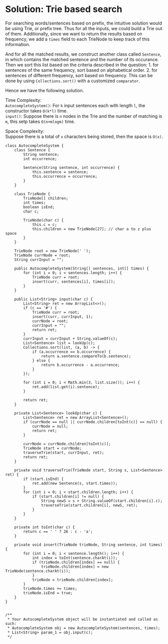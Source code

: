 # Solution: Trie based search

For searching words/sentences based on prefix, the intuitive solution would be using Trie, or prefix tree. Thus for all the inputs, we could build a Trie out of them. Additionally, since we want to return the results based on frequency, we add a `times` field to each TrieNode to keep track of this information. 

And for all the matched results, we construct another class called `Sentence`, in which contains the matched sentence and the number of its occurance. Then we sort this list based on the criteria described in the question: 1. for sentences of the same frequency, sort based on alphabetical order. 2. for sentences of different frequency, sort based on frequency. This can be done by using `Collections.sort()` with a customized `comparator`. 

Hence we have the following solution.

Time Complexity:      
`AutocompleteSystem()`: For `k` input sentences each with length `l`, the constructor takes `O(k*l)` time.      
`input()`: Suppose there is `n` nodes in the Trie and the number of matching is `m`, this setp takes `O(n+mlogm)` time. 

Space Complexity:    
Suppose there is a total of `x` characters being stored, then the space is `O(x)`. 

```
class AutocompleteSystem {
    class Sentence {
        String sentence;
        int occurrence;
        
        Sentence(String sentence, int occurrence) {
            this.sentence = sentence;
            this.occurrence = occurrence;
        }
    }
    
    class TrieNode {
        TrieNode[] children;
        int times;
        boolean isEnd;
        char c;
        
        TrieNode(char c) {
            this.c = c;
            this.children = new TrieNode[27]; // char a to z plus space
        }
    }
    
    TrieNode root = new TrieNode(' ');
    TrieNode currNode = root;
    String currInput = "";

    public AutocompleteSystem(String[] sentences, int[] times) {
        for (int i = 0; i < sentences.length; i++) {
        	TrieNode curr = root;
            insert(curr, sentences[i], times[i]);
        }
    }
    
    public List<String> input(char c) {
        List<String> ret = new ArrayList<>();
        if (c == '#') {
        	TrieNode curr = root;
            insert(curr, currInput, 1);
            currNode = root;
            currInput = "";
            return ret;
        }
        currInput = currInput + String.valueOf(c);
        List<Sentence> list = lookUp(c);
        Collections.sort(list, (a, b) -> {
            if (a.occurrence == b.occurrence) {
                return a.sentence.compareTo(b.sentence);
            } else {
                return b.occurrence - a.occurrence;
            }
        });
        
        for (int i = 0; i < Math.min(3, list.size()); i++) {
            ret.add(list.get(i).sentence);
        }
        
        return ret;
    }
    
    private List<Sentence> lookUp(char c) {
        List<Sentence> ret = new ArrayList<Sentence>();
        if (currNode == null || currNode.children[toInt(c)] == null) {
            currNode = null;
            return ret;
        }
        
        currNode = currNode.children[toInt(c)];
        TrieNode start = currNode;
        traverseTrie(start, currInput, ret);
        return ret;
    }
    
    private void traverseTrie(TrieNode start, String s, List<Sentence> ret) {
        if (start.isEnd) {
            ret.add(new Sentence(s, start.times));
        }
        for (int i = 0; i < start.children.length; i++) {
            if (start.children[i] != null) {
                String newS = s + String.valueOf(start.children[i].c);
                traverseTrie(start.children[i], newS, ret);
            }
        }
    }
    
    private int toInt(char c) {
        return c == ' ' ? 26 : c - 'a';
    }
    
    private void insert(TrieNode trieNode, String sentence, int times) {
        for (int i = 0; i < sentence.length(); i++) {
            int index = toInt(sentence.charAt(i));
            if (trieNode.children[index] == null) {
                trieNode.children[index] = new TrieNode(sentence.charAt(i));
            }
            trieNode = trieNode.children[index];
        }
        trieNode.times += times;
        trieNode.isEnd = true;
    }
}


/**
 * Your AutocompleteSystem object will be instantiated and called as such:
 * AutocompleteSystem obj = new AutocompleteSystem(sentences, times);
 * List<String> param_1 = obj.input(c);
 */
```
